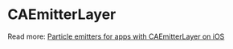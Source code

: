 # CAEmitterLayer

Read more: [Particle emitters for apps with CAEmitterLayer on iOS](https://augmentedcode.io/2019/01/06/particle-emitters-for-apps-with-caemitterlayer-on-ios)
